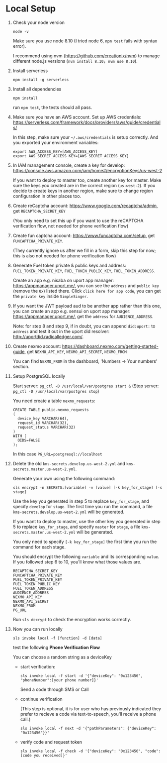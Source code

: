 # Local Setup
1. Check your node version

   ```node -v```
   
   Make sure you use node 8.10 (I tried node 6, `npm test` fails with syntax error). 
   
   I recommend using nvm (https://github.com/creationix/nvm) to manage different node.js versions (`nvm install 8.10; nvm use 8.10`).
2. Install serverless

   ```npm install -g serverless```
3. Install all dependencies

   ```npm install```

   run `npm test`, the tests should all pass.
4. Make sure you have an AWS account. Set up AWS credentials: https://serverless.com/framework/docs/providers/aws/guide/credentials/

   In this step, make sure your `~/.aws/credentials` is setup correctly. And you exported your environment variables:
   
   ```
   export AWS_ACCESS_KEY=[AWS_ACCESS_KEY]
   export AWS_SECRET_ACCESS_KEY=[AWS_SECRET_ACCESS_KEY]
   ```
5. In IAM management console, create a key for develop: https://console.aws.amazon.com/iam/home#/encryptionKeys/us-west-2

   If you want to deploy to master too, create another key for master.
   Make sure the keys you created are in the correct region (`us-west-2`). If you decide to create keys in another region, make sure to change region configuration in other places too.
6. Create reCaptcha account: https://www.google.com/recaptcha/admin, get `RECAPTCHA_SECRET_KEY`

   (You only need to set this up if you want to use the reCAPTCHA verification flow, not needed for phone verification flow)
7. Create fun captcha account: https://www.funcaptcha.com/setup, get `FUNCAPTCHA_PRIVATE_KEY`.

   (They currently ignore us after we fill in a form, skip this step for now; this is also not needed for phone verification flow)
8. Generate Fuel token private & public keys and address: `FUEL_TOKEN_PRIVATE_KEY`, `FUEL_TOKEN_PUBLIC_KEY`, `FUEL_TOKEN_ADDRESS`.

   Create an app e.g. nisaba on uport app manager: https://appmanager.uport.me/, you can see the ```address``` and ```public key``` (remove the `0x`) listed there. Click `click here for app code`, you can get the ```private key``` inside ```SimpleSinger```.
9. If you want the JWT payload aud to be another app rather than this one, you can create an app e.g. sensui on uport app manager: https://appmanager.uport.me/, get the ```address``` for ```AUDIENCE_ADDRESS```.

     Note: for step 8 and step 9, if in doubt, you can append ```did:uport:``` to ```address``` and test it out in the uport did resolver: http://uportdid.radicalledger.com/.
10. Create nexmo account: https://dashboard.nexmo.com/getting-started-guide, get `NEXMO_API_KEY`, `NEXMO_API_SECRET`, `NEXMO_FROM`

     You can find `NEXMO_FROM` in the dashboard, 'Numbers -> Your numbers' section.
11. Setup PostgreSQL locally
    
    Start server: `pg_ctl -D /usr/local/var/postgres start &`
    (Stop server: `pg_ctl -D /usr/local/var/postgres stop`)
    
    You need create a table `nexmo_requests`:
    
    ```
    CREATE TABLE public.nexmo_requests
    (
      device_key VARCHAR(64),
      request_id VARCHAR(32),
      request_status VARCHAR(32)
    )
    WITH (
      OIDS=FALSE
    );
    ```
   
      In this case `PG_URL=postgresql://localhost`
12. Delete the old `kms-secrets.develop.us-west-2.yml` and `kms-secrets.master.us-west-2.yml`. 

      Generate your own using the following command:

      ```sls encrypt -n SECRETS:[variable] -v [value] [-k key_for_stage] [-s stage]```
   
      Use the key you generated in step 5 to replace `key_for_stage`, and specify `develop` for `stage`. The first time you run the command, a file `kms-secrets.develop.us-west-2.yml` will be generated.
 
      If you want to deploy to master, use the other key you generated in step 5 to replace `key_for_stage`, and specify `master` for `stage`, a file `kms-secrets.master.us-west-2.yml` will be generated.
   
      You only need to specify `[-k key_for_stage]` the first time you run the command for each stage.
   
      You should encrypt the following `variable` and its corresponding `value`. If you followed step 6 to 10, you'll know what those values are.
      ```
      RECAPTCHA_SECRET_KEY
      FUNCAPTCHA_PRIVATE_KEY
      FUEL_TOKEN_PRIVATE_KEY
      FUEL_TOKEN_PUBLIC_KEY
      FUEL_TOKEN_ADDRESS
      AUDIENCE_ADDRESS
      NEXMO_API_KEY
      NEXMO_API_SECRET
      NEXMO_FROM
      PG_URL
      ```
   
      Run `sls decrypt` to check the encryption works correctly.
13. Now you can run locally

      ```sls invoke local -f [function] -d [data]```
      
      
      test the following **Phone Verification Flow**

      You can choose a random string as a deviceKey

      - start verification:
      
         ```sls invoke local -f start -d '{"deviceKey": "0x123456", "phoneNumber":[your phone number]}'```

         Send a code through SMS or Call

      - continue verification
        
        (This step is optional, it is for user who has previously indicated they prefer to recieve a code via text-to-speech, you'll receive a phone call.)
 
         ```sls invoke local -f next -d '{"pathParameters": {"deviceKey": "0x123456"}}'```
 
       - verify code and request token
 
         ```sls invoke local -f check -d '{"deviceKey": "0x123456", "code": [code you received]}'```

